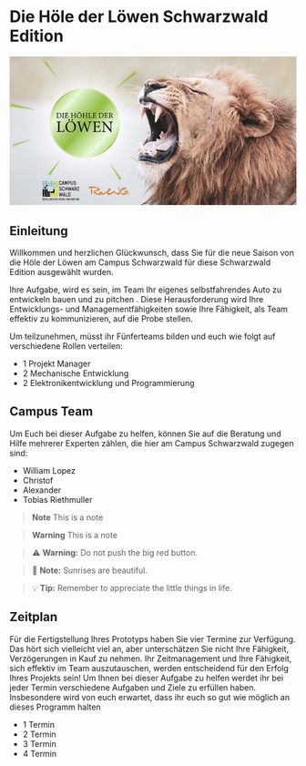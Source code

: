 # Die Höle der Löwen Schwarzwald Edition

![](Bilder/Loewe.png?raw=true)

## Einleitung

Willkommen und herzlichen Glückwunsch, dass Sie für die neue Saison von die Höle der Löwen am Campus Schwarzwald für diese Schwarzwald Edition ausgewählt wurden.

Ihre Aufgabe, wird es sein, im Team Ihr eigenes selbstfahrendes Auto zu entwickeln bauen und zu pitchen . Diese Herausforderung wird Ihre Entwicklungs- und Managementfähigkeiten sowie Ihre Fähigkeit, als Team effektiv zu kommunizieren, auf die Probe stellen.

Um teilzunehmen, müsst ihr Fünferteams bilden und euch wie folgt auf verschiedene Rollen verteilen:

- 1 Projekt Manager
- 2 Mechanische Entwicklung
- 2 Elektronikentwicklung und Programmierung


## Campus Team
Um Euch bei dieser Aufgabe zu helfen, können Sie auf die Beratung und Hilfe mehrerer Experten zählen, die hier am Campus Schwarzwald zugegen sind:

- William Lopez 
- Christof 
- Alexander 
- Tobias Riethmuller

> **Note**
> This is a note

> **Warning**
> This is a note

> :warning: **Warning:** Do not push the big red button.

> :memo: **Note:** Sunrises are beautiful.

> :bulb: **Tip:** Remember to appreciate the little things in life.

## Zeitplan

Für die Fertigstellung Ihres Prototyps haben Sie vier Termine zur Verfügung. Das hört sich vielleicht viel an, aber unterschätzen Sie nicht Ihre Fähigkeit, Verzögerungen in Kauf zu nehmen. Ihr Zeitmanagement und Ihre Fähigkeit, sich effektiv im Team auszutauschen, werden entscheidend für den Erfolg Ihres Projekts sein!
Um Ihnen bei dieser Aufgabe zu helfen werdet ihr bei jeder Termin verschiedene Aufgaben und Ziele zu erfüllen haben. Insbesondere wird von euch erwartet, dass ihr euch so gut wie möglich an dieses Programm halten

- 1 Termin
- 2 Termin
- 3 Termin
- 4 Termin
